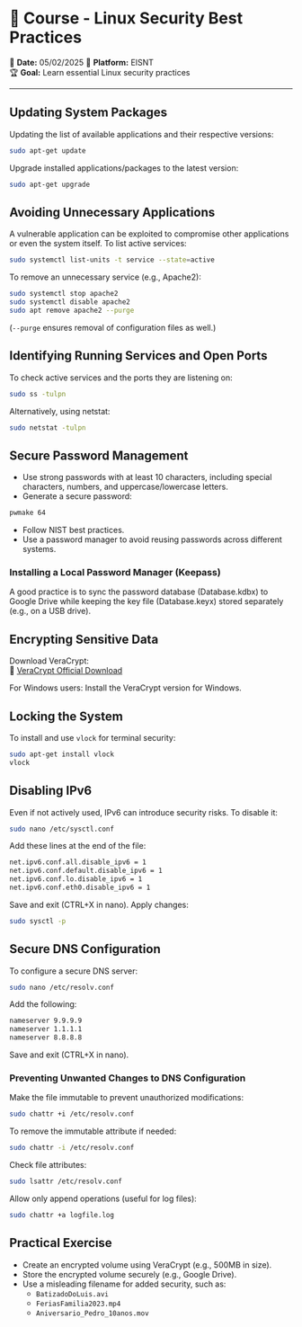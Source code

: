 # 🐧 Course - Linux Security Best Practices  

📅 **Date:** 05/02/2025 
🔗 **Platform:** EISNT  
🏆 **Goal:** Learn essential Linux security practices  

---  

## Updating System Packages
Updating the list of available applications and their respective versions:
```bash
sudo apt-get update
```
Upgrade installed applications/packages to the latest version:
```bash
sudo apt-get upgrade
```

## Avoiding Unnecessary Applications
A vulnerable application can be exploited to compromise other applications or even the system itself. To list active services:
```bash
sudo systemctl list-units -t service --state=active
```
To remove an unnecessary service (e.g., Apache2):
```bash
sudo systemctl stop apache2
sudo systemctl disable apache2
sudo apt remove apache2 --purge
```
(`--purge` ensures removal of configuration files as well.)

## Identifying Running Services and Open Ports
To check active services and the ports they are listening on:
```bash
sudo ss -tulpn
```
Alternatively, using netstat:
```bash
sudo netstat -tulpn
```

## Secure Password Management
- Use strong passwords with at least 10 characters, including special characters, numbers, and uppercase/lowercase letters.
- Generate a secure password:
```bash
pwmake 64
```
- Follow NIST best practices.
- Use a password manager to avoid reusing passwords across different systems.

### Installing a Local Password Manager (Keepass)
A good practice is to sync the password database (Database.kdbx) to Google Drive while keeping the key file (Database.keyx) stored separately (e.g., on a USB drive).

## Encrypting Sensitive Data
Download VeraCrypt:  
🔗 [VeraCrypt Official Download](https://www.veracrypt.fr/en/Downloads.html)

For Windows users: Install the VeraCrypt version for Windows.

## Locking the System
To install and use `vlock` for terminal security:
```bash
sudo apt-get install vlock
vlock
```

## Disabling IPv6
Even if not actively used, IPv6 can introduce security risks. To disable it:
```bash
sudo nano /etc/sysctl.conf
```
Add these lines at the end of the file:
```bash
net.ipv6.conf.all.disable_ipv6 = 1
net.ipv6.conf.default.disable_ipv6 = 1
net.ipv6.conf.lo.disable_ipv6 = 1
net.ipv6.conf.eth0.disable_ipv6 = 1
```
Save and exit (CTRL+X in nano). Apply changes:
```bash
sudo sysctl -p
```

## Secure DNS Configuration
To configure a secure DNS server:
```bash
sudo nano /etc/resolv.conf
```
Add the following:
```bash
nameserver 9.9.9.9
nameserver 1.1.1.1
nameserver 8.8.8.8
```
Save and exit (CTRL+X in nano).

### Preventing Unwanted Changes to DNS Configuration
Make the file immutable to prevent unauthorized modifications:
```bash
sudo chattr +i /etc/resolv.conf
```
To remove the immutable attribute if needed:
```bash
sudo chattr -i /etc/resolv.conf
```
Check file attributes:
```bash
sudo lsattr /etc/resolv.conf
```
Allow only append operations (useful for log files):
```bash
sudo chattr +a logfile.log
```

## Practical Exercise
- Create an encrypted volume using VeraCrypt (e.g., 500MB in size).
- Store the encrypted volume securely (e.g., Google Drive).
- Use a misleading filename for added security, such as:
  - `BatizadoDoLuis.avi`
  - `FeriasFamilia2023.mp4`
  - `Aniversario_Pedro_10anos.mov`